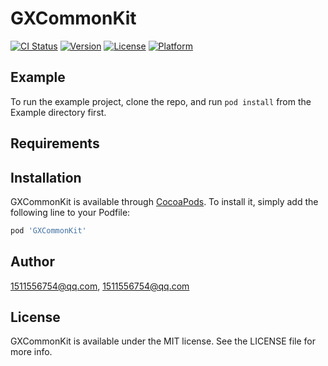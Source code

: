 # GXCommonKit

[![CI Status](https://img.shields.io/travis/1511556754@qq.com/GXCommonKit.svg?style=flat)](https://travis-ci.org/1511556754@qq.com/GXCommonKit)
[![Version](https://img.shields.io/cocoapods/v/GXCommonKit.svg?style=flat)](https://cocoapods.org/pods/GXCommonKit)
[![License](https://img.shields.io/cocoapods/l/GXCommonKit.svg?style=flat)](https://cocoapods.org/pods/GXCommonKit)
[![Platform](https://img.shields.io/cocoapods/p/GXCommonKit.svg?style=flat)](https://cocoapods.org/pods/GXCommonKit)

## Example

To run the example project, clone the repo, and run `pod install` from the Example directory first.

## Requirements

## Installation

GXCommonKit is available through [CocoaPods](https://cocoapods.org). To install
it, simply add the following line to your Podfile:

```ruby
pod 'GXCommonKit'
```

## Author

1511556754@qq.com, 1511556754@qq.com

## License

GXCommonKit is available under the MIT license. See the LICENSE file for more info.
